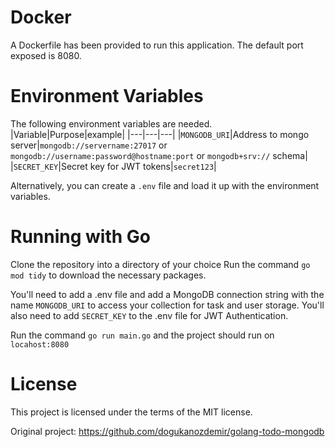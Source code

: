 # Docker
A Dockerfile has been provided to run this application.  The default port exposed is 8080.

# Environment Variables
The following environment variables are needed.
|Variable|Purpose|example|
|---|---|---|
|`MONGODB_URI`|Address to mongo server|`mongodb://servername:27017` or `mongodb://username:password@hostname:port` or `mongodb+srv://` schema|
|`SECRET_KEY`|Secret key for JWT tokens|`secret123`|

Alternatively, you can create a `.env` file and load it up with the environment variables.

# Running with Go

Clone the repository into a directory of your choice Run the command `go mod tidy` to download the necessary packages.

You'll need to add a .env file and add a MongoDB connection string with the name `MONGODB_URI` to access your collection for task and user storage.
You'll also need to add `SECRET_KEY` to the .env file for JWT Authentication.

Run the command `go run main.go` and the project should run on `locahost:8080`

# License

This project is licensed under the terms of the MIT license. 

Original project: https://github.com/dogukanozdemir/golang-todo-mongodb

